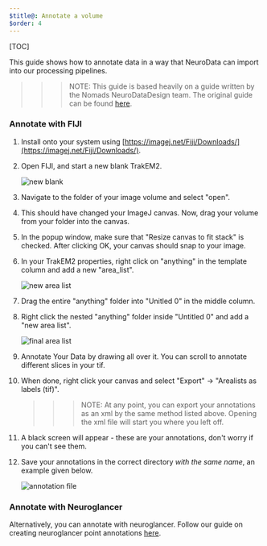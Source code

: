 ```yaml
---
$title@: Annotate a volume
$order: 4
---
```


[TOC]

This guide shows how to annotate data in a way that NeuroData can import into our processing pipelines.

>>>NOTE: This guide is based heavily on a guide written by the Nomads NeuroDataDesign team.  The original guide can be found [here](https://neurodata-annotator.readthedocs.io/en/latest/).

### Annotate with FIJI

1. Install onto your system using [https://imagej.net/Fiji/Downloads/](https://imagej.net/Fiji/Downloads/).

2. Open FIJI, and start a new blank TrakEM2.

    ![new blank](/static/images/help/new_blank.png "new blank")

3. Navigate to the folder of your image volume and select "open".

4. This should have changed your ImageJ canvas. Now, drag your volume from your folder into the canvas.

5. In the popup window, make sure that "Resize canvas to fit stack" is checked. After clicking OK, your canvas should snap to your image.

6. In your TrakEM2 properties, right click on "anything" in the template column and add a new "area_list".

    ![new area list](/static/images/help/new_area_list.png "new area list")

7. Drag the entire "anything" folder into "Unitled 0" in the middle column.

8. Right click the nested "anything" folder inside "Untitled 0" and add a "new area list".

    ![final area list](/static/images/help/final_area_list.png "final area list")

9. Annotate Your Data by drawing all over it. You can scroll to annotate different slices in your tif.

10. When done, right click your canvas and select "Export" -> "Arealists as labels (tif)".

    >>>NOTE: At any point, you can export your annotations as an xml by the same method listed above. Opening the xml file will start you where you left off.

11. A black screen will appear - these are your annotations, don't worry if you can't see them.

12. Save your annotations in the correct directory *with the same name*, an example given below.

    ![annotation file](/static/images/help/annotation_file.png "annotation file")

### Annotate with Neuroglancer

Alternatively, you can annotate with neuroglancer.  Follow our guide on creating neuroglancer point annotations [here]([url('/content/guides/neuroglancer-pt-annotations.md')]).